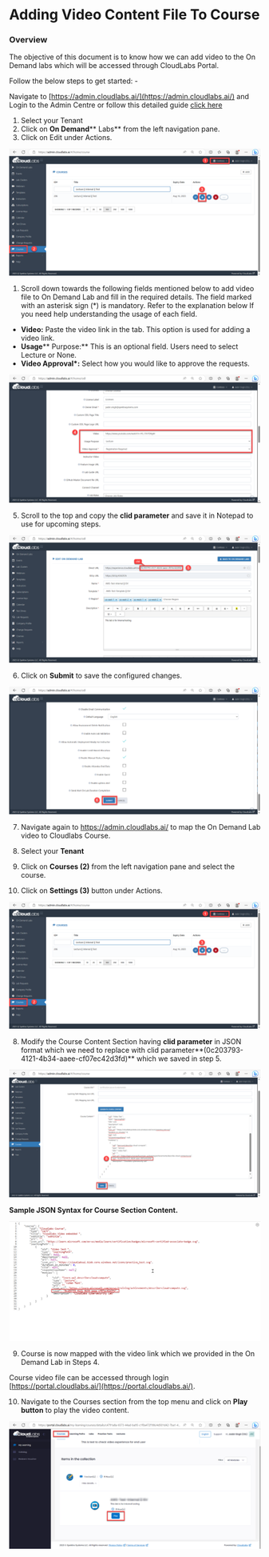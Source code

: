 # **Adding Video Content File To Course**

###

### **Overview**

The objective of this document is to know how we can add video to the On Demand labs which will be accessed through CloudLabs Portal.

Follow the below steps to get started: -

Navigate to [https://admin.cloudlabs.ai/](https://admin.cloudlabs.ai/) and Login to the Admin Centre or follow this detailed guide [click here](https://docs.cloudlabs.ai/Instructor/GettingStarted)

1. Select your Tenant
2. Click on **On Demand**** Labs** from the left navigation pane.
3. Click on Edit under Actions.

![](./images/iq1.png)

1. Scroll down towards the following fields mentioned below to add video file to On Demand Lab and fill in the required details. The field marked with an asterisk sign (\*) is mandatory. Refer to the explanation below If you need help understanding the usage of each field.

- **Video:** Paste the video link in the tab. This option is used for adding a video link.
- **Usage**** Purpose:** This is an optional field. Users need to select Lecture or None.
- **Video Approval\*:** Select how you would like to approve the requests.

![](./images/iq2.png)

5. Scroll to the top and copy the **clid parameter** and save it in Notepad to use for upcoming steps.

![](./images/iq3.png)

6. Click on **Submit** to save the configured changes.

![](./images/iq4.png)

7. Navigate again to https://admin.cloudlabs.ai/ to map the On Demand Lab video to Cloudlabs Course.

1. Select your **Tenant**
2. Click on **Courses (2)** from the left navigation pane and select the course.
3. Click on **Settings (3)** button under Actions.

![](./images/iq5.png)

8. Modify the Course Content Section having **clid parameter** in JSON format which we need to replace with clid parameter**(0c203793-4121-4b34-aaee-cf07ec42d3fd)** which we saved in step 5.

![](./images/iq6.png)

**Sample JSON Syntax for Course Section Content.**

![](./images/iq7.png)

9. Course is now mapped with the video link which we provided in the On Demand Lab in Steps 4.

Course video file can be accessed through login [https://portal.cloudlabs.ai/](https://portal.cloudlabs.ai/).

10. Navigate to the Courses section from the top menu and click on **Play button** to play the video content.

![](./images/iq8.png)
